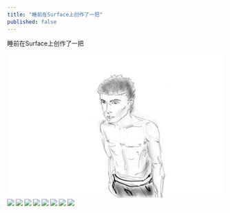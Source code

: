 ```yaml
---
title: "睡前在Surface上创作了一把"
published: false
---
```

睡前在Surface上创作了一把

![](./1.jpg)
![](./2.jpg)
![](./3.jpg)
![](./4.jpg)
![](./5.jpg)
![](./6.jpg)
![](./7.jpg)
![](./8.jpg)
![](./9.jpg)
